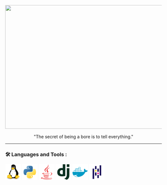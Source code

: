 <div id="header" align="center">
  <img src="https://media.giphy.com/media/POU01YSFVn8zK/giphy.gif" width="800" height="400" frameBorder="0" allowFullScreen><p><a>"The secret of being a bore is to tell everything."  </br></p></a>
  </div>



---

### :hammer_and_wrench: Languages and Tools : 
<div> 
  <img src="https://github.com/devicons/devicon/blob/master/icons/linux/linux-original.svg" width="50" height="50" frameBorder="0" allowFullScreen> 
  <img src="https://github.com/devicons/devicon/blob/master/icons/python/python-original.svg" width="50" height="50" frameBorder="0" allowFullScreen>
  <img src="https://github.com/devicons/devicon/blob/master/icons/java/java-plain.svg" width="50" height="50" frameBorder="0" allowFullScreen>
  <img src="https://github.com/devicons/devicon/blob/master/icons/django/django-plain.svg" width="50" height="50" frameBorder="0" allowFullScreen>
  <img src="https://github.com/devicons/devicon/blob/master/icons/docker/docker-plain.svg" width="50" height="50" frameBorder="0" allowFullScreen>
  <img src="https://github.com/devicons/devicon/blob/master/icons/pandas/pandas-original.svg" width="50" height="50" frameBorder="0" allowFullScreen>
        </div>


  

<!--
**updatedelete/updatedelete** is a ✨ _special_ ✨ repository because its `README.md` (this file) appears on your GitHub profile.

Here are some ideas to get you started:

- 🔭 I’m currently working on ...
- 🌱 I’m currently learning ...
- 👯 I’m looking to collaborate on ...
- 🤔 I’m looking for help with ...
- 💬 Ask me about ...
- 📫 How to reach me: ...
- 😄 Pronouns: ...
- ⚡ Fun fact: ...
-->
